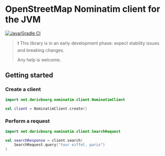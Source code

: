 # OpenStreetMap Nominatim client for the JVM

[![Java/Gradle CI](https://github.com/adericbourg/nominatim-client/actions/workflows/gradle-ci.yaml/badge.svg)](https://github.com/adericbourg/nominatim-client/actions/workflows/gradle-ci.yaml)

> ❗ This library is in an early development phase: expect stability
> issues and breaking changes. 
>
> Any help is welcome.

## Getting started

### Create a client

```kotlin
import net.dericbourg.nominatim.client.NominatimClient

val client = NominatimClient.create()
```

### Perform a request

```kotlin
import net.dericbourg.nominatim.client.SearchRequest

val searchResponse = client.search(
    SearchRequest.query("tour eiffel, paris")
)
```

